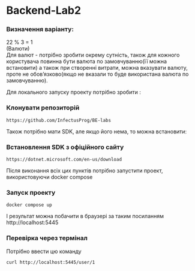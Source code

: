 # Backend-Lab2

### Визначення варіанту: 
22 % 3 = 1  
(Валюти)  
Для валют - потрібно зробити окрему сутність, також для кожного користувача повинна бути валюта по замовчуванню(її можна встановити) а також при створенні витрати, можна вказувати валюту, проте не обов’язково(якщо не вказали то буде використана валюта по замовчуванню).

Для локального запуску проекту потрібно зробити :
### Клонувати репозиторій
```
https://github.com/InfectusProg/BE-labs
```
Також потрібно мати SDK, але якщо його нема, то можна встановити:
### Встановлення SDK з офіційного сайту
```
https://dotnet.microsoft.com/en-us/download
```
Після виконання всіх цих пунктів потрібно запустити проект, використовуючи docker compose
### Запуск проекту
```
docker compose up
```
І результат можна побачити в браузері за таким посиланням http://localhost:5445
### Перевірка через термінал
Потрібно ввести цю команду
```
curl http://localhost:5445/user/1
```
